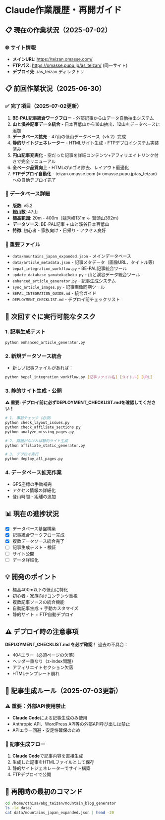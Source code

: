 # Claude作業履歴・再開ガイド

## 📋 現在の作業状況（2025-07-02）

### 🌐 サイト情報
- **メインURL**: https://teizan.omasse.com/
- **FTPパス**: https://omasse.pupu.jp/as_teizan/ (同一サイト)
- **デプロイ先**: /as_teizan ディレクトリ

## 📋 前回作業状況（2025-06-30）

### ✅ 完了項目（2025-07-02更新）
1. **BE-PAL記事統合ワークフロー** - 外部記事から山データ自動抽出システム
2. **山と溪谷記事データ統合** - 日本百低山から16山抽出、12山をデータベースに追加
3. **データベース拡充** - 47山の低山データベース（v5.2）完成
4. **静的サイトジェネレーター** - HTMLサイト生成・FTPデプロイシステム実装済み
5. **円山記事充実化** - 空だった記事を詳細コンテンツ+アフィリエイトリンク付きで完全リニューアル
6. **全ページ品質向上** - HTMLの\nゴミ除去、レイアウト最適化
7. **FTPデプロイ自動化** - teizan.omasse.com (= omasse.pupu.jp/as_teizan) への自動デプロイ完了

### 🎯 データベース詳細
- **版数**: v5.2
- **総山数**: 47山
- **標高範囲**: 20m - 400m（競秀峰131m ← 鷲頭山392m）
- **データソース**: BE-PAL記事 + 山と溪谷日本百低山
- **特徴**: 初心者・家族向け・日帰り・アクセス良好

### 📁 重要ファイル
- `data/mountains_japan_expanded.json` - メインデータベース
- `data/article_metadata.json` - 記事メタデータ（画像URL、タイトル等）
- `bepal_integration_workflow.py` - BE-PAL記事統合ツール
- `update_database_yamatokaikoku.py` - 山と溪谷データ統合ツール
- `enhanced_article_generator.py` - 記事生成システム
- `sync_article_images.py` - 記事画像同期ツール
- `BEPAL_INTEGRATION_GUIDE.md` - 統合ガイド
- `DEPLOYMENT_CHECKLIST.md` - デプロイ前チェックリスト

## 🚀 次回すぐに実行可能なタスク

### 1. 記事生成テスト
```bash
python enhanced_article_generator.py
```

### 2. 新規データソース統合
- 新しい記事ファイルがあれば：
```bash
python bepal_integration_workflow.py [記事ファイル名] [タイトル] [URL]
```

### 3. 静的サイト生成・公開
**⚠️ 重要: デプロイ前に必ずDEPLOYMENT_CHECKLIST.mdを確認してください！**
```bash
# 1. 事前チェック（必須）
python check_layout_issues.py
python check_affiliate_sections.py
python analyze_missing_pages.py

# 2. 問題がなければ静的サイト生成
python affiliate_static_generator.py

# 3. デプロイ実行
python deploy_all_pages.py
```

### 4. データベース拡充作業
- GPS座標の手動補完
- アクセス情報の詳細化
- 登山時間・距離の追加

## 📊 現在の進捗状況
- [x] データベース基盤構築
- [x] 記事統合ワークフロー完成
- [x] 複数データソース統合完了
- [ ] 記事生成テスト・検証
- [ ] サイト公開
- [ ] データ詳細化

## 💡 開発のポイント
- 標高400m以下の低山に特化
- 初心者・家族向けコンテンツ重視
- 複数記事ソースの統合機能
- 自動記事生成 + 手動カスタマイズ
- 静的サイト + FTP自動デプロイ

## ⚠️ デプロイ時の注意事項
**DEPLOYMENT_CHECKLIST.md を必ず確認！**
過去の不具合：
- 404エラー（必須ページの欠落）
- ヘッダー重なり（z-index問題）
- アフィリエイトセクション欠落
- HTMLテンプレート崩れ

## 📝 記事生成ルール（2025-07-03更新）

### ⚠️ 重要：外部API使用禁止
- **Claude Code**による記事生成のみ使用
- Anthropic API、WordPress API等の外部API呼び出しは禁止
- APIエラー回避・安定性確保のため

### 🎯 記事生成フロー
1. **Claude Code**で記事内容を直接生成
2. 生成した記事をHTMLファイルとして保存
3. 静的サイトジェネレーターでサイト構築
4. FTPデプロイで公開

## 🔄 再開時の最初のコマンド
```bash
cd /home/qthisa/abg_teizan/mountain_blog_generator
ls -la data/
cat data/mountains_japan_expanded.json | head -20
```